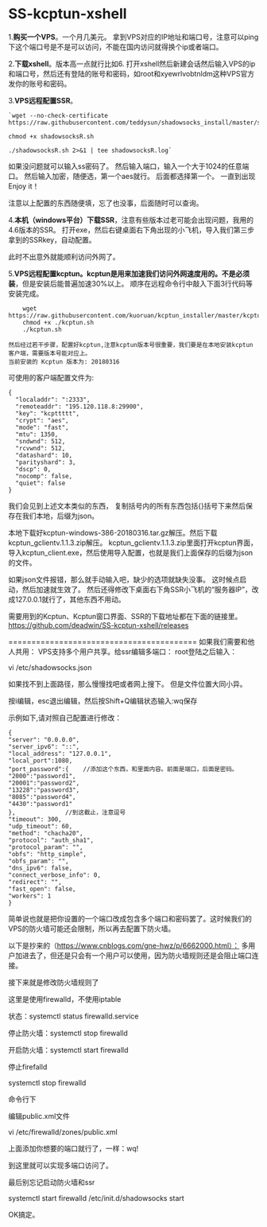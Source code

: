 # SS-kcptun-xshell
1.**购买一个VPS**。一个月几美元。
拿到VPS对应的IP地址和端口号，注意可以ping下这个端口号是不是可以访问，不能在国内访问就得换个ip或者端口。

2.**下载xshell**。版本高一点就行比如6.
打开xshell然后新建会话然后输入VPS的ip和端口号，然后还有登陆的账号和密码，如root和xyewrlvobtnldm这种VPS官方发你的账号和密码。

3.**VPS远程配置SSR**。
```
`wget --no-check-certificate	 https://raw.githubusercontent.com/teddysun/shadowsocks_install/master/shadowsocksR.sh

chmod +x shadowsocksR.sh

./shadowsocksR.sh 2>&1 | tee shadowsocksR.log`
```
如果没问题就可以输入ss密码了。
然后输入端口，输入一个大于1024的任意端口。
然后输入加密，随便选，第一个aes就行。
后面都选择第一个。
一直到出现Enjoy it！

注意以上配置的东西随便填，忘了也没事，后面随时可以查询。

4.**本机（windows平台）下载SSR**，注意有些版本过老可能会出现问题，我用的4.6版本的SSR。
	打开exe，然后右键桌面右下角出现的小飞机，导入我们第三步拿到的SSRkey，自动配置。
	
此时不出意外就能顺利访问外网了。

5.**VPS远程配置kcptun。kcptun是用来加速我们访问外网速度用的。不是必须装**，但是安装后能普遍加速30%以上。
顺序在远程命令行中敲入下面3行代码等安装完成。
```
    wget https://raw.githubusercontent.com/kuoruan/kcptun_installer/master/kcptun.sh
    chmod +x ./kcptun.sh
    ./kcptun.sh
```
	然后经过若干步骤，配置好kcptun,注意kcptun版本号很重要，我们要是在本地安装kcptun客户端，需要版本号能对应上。
	当前安装的 Kcptun 版本为: 20180316

可使用的客户端配置文件为:
```
{
  "localaddr": ":2333",
  "remoteaddr": "195.120.118.8:29900",
  "key": "kcpttttt",
  "crypt": "aes",
  "mode": "fast",
  "mtu": 1350,
  "sndwnd": 512,
  "rcvwnd": 512,
  "datashard": 10,
  "parityshard": 3,
  "dscp": 0,
  "nocomp": false,
  "quiet": false
}
```

我们会见到上述文本类似的东西， 复制括号内的所有东西包括{}括号下来然后保存在我们本地，后缀为json。

本地下载好kcptun-windows-386-20180316.tar.gz解压。然后下载kcptun_gclientv.1.1.3.zip解压。
kcptun_gclientv.1.1.3.zip里面打开kcptun界面，导入kcptun_client.exe，然后使用导入配置，也就是我们上面保存的后缀为json的文件。

如果json文件报错，那么就手动输入吧，缺少的选项就缺失没事。
这时候点启动，然后加速就生效了。
然后还得修改下桌面右下角SSR小飞机的“服务器IP”，改成127.0.0.1就行了，其他东西不用动。

需要用到的Kcptun、Kcptun窗口界面、SSR的下载地址都在下面的链接里。
https://github.com/deadwin/SS-kcptun-xshell/releases

=========================================
如果我们需要和他人共用：
VPS支持多个用户共享。给ssr编辑多端口：
root登陆之后输入：
	
vi /etc/shadowsocks.json

如果找不到上面路径，那么慢慢找吧或者网上搜下。
但是文件位置大同小异。

按i编辑，esc退出编辑，然后按Shift+Q编辑状态输入:wq保存

示例如下,请对照自己配置进行修改：
```
{
"server": "0.0.0.0",
"server_ipv6": "::",
"local_address": "127.0.0.1",
"local_port":1080,
"port_password":{    //添加这个东西，和里面内容。前面是端口，后面是密码。
"2000":"password1",  
"20001":"password2",
"13228":"password3",
"8085":"password4",
"4430":"password1"
},				//到这截止，注意逗号
"timeout": 300,
"udp_timeout": 60,
"method": "chacha20",
"protocol": "auth_sha1",
"protocol_param": "",
"obfs": "http_simple",
"obfs_param": "",
"dns_ipv6": false,
"connect_verbose_info": 0,
"redirect": "",
"fast_open": false,
"workers": 1
}
```

简单说也就是把你设置的一个端口改成包含多个端口和密码罢了。这时候我们的VPS的防火墙可能还会限制，所以再去配置下防火墙。

以下是抄来的（https://www.cnblogs.com/gne-hwz/p/6662000.html）：
多用户加进去了，但还是只会有一个用户可以使用，因为防火墙规则还是会阻止端口连接。

接下来就是修改防火墙规则了

这里是使用firewalld，不使用iptable

状态：systemctl status firewalld.service

停止防火墙：systemctl stop firewalld

开启防火墙：systemctl start firewalld

停止firefalld

systemctl stop firewalld

命令行下

编辑public.xml文件

vi /etc/firewalld/zones/public.xml

上面添加你想要的端口就行了，一样：wq!

到这里就可以实现多端口访问了。

 最后别忘记启动防火墙和ssr

systemctl start firewalld
/etc/init.d/shadowsocks start



OK搞定。


